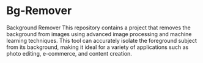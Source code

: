 # Bg-Remover
Background Remover  This repository contains a project that removes the background from images using advanced image processing and machine learning techniques. This tool can accurately isolate the foreground subject from its background, making it ideal for a variety of applications such as photo editing, e-commerce, and content creation.
